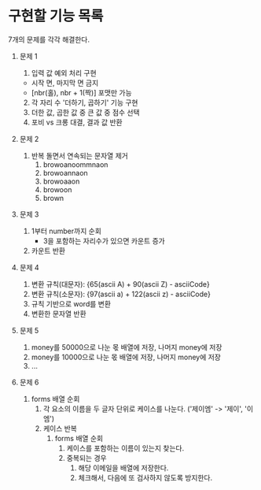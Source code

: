 # 구현할 기능 목록

7개의 문제를 각각 해결한다.

1. 문제 1

   1. 입력 값 예외 처리 구현

   - 시작 면, 마지막 면 금지
   - [nbr(홀), nbr + 1(짝)] 포맷만 가능

   2. 각 자리 수 '더하기, 곱하기' 기능 구현
   3. 더한 값, 곱한 값 중 큰 값 중 점수 선택
   4. 포비 vs 크롱 대결, 결과 값 반환

2. 문제 2

   1. 반복 돌면서 연속되는 문자열 제거
      1. browoanoommnaon
      2. browoannaon
      3. browoaaon
      4. browoon
      5. brown

3. 문제 3

   1. 1부터 number까지 순회
      - 3을 포함하는 자리수가 있으면 카운트 증가
   2. 카운트 반환

4. 문제 4
   1. 변환 규칙(대문자): {65(ascii A) + 90(ascii Z) - asciiCode}
   2. 변환 규칙(소문자): {97(ascii a) + 122(ascii z) - asciiCode}
   3. 규칙 기반으로 word를 변환
   4. 변환한 문자열 반환

5. 문제 5
   1. money를 50000으로 나눈 몫 배열에 저장, 나머지 money에 저장
   2. money를 10000으로 나눈 몫 배열에 저장, 나머지 money에 저장
   3. ...

6. 문제 6
   1. forms 배열 순회
      1. 각 요소의 이름을 두 글자 단위로 케이스를 나눈다. ('제이엠' -> '제이', '이엠')
      2. 케이스 반복
         1. forms 배열 순회 
            1. 케이스를 포함하는 이름이 있는지 찾는다.
            2. 중복되는 경우
               1. 해당 이메일을 배열에 저장한다.
               2. 체크해서, 다음에 또 검사하지 않도록 방지한다.